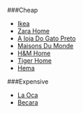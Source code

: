 ###Cheap 
* [Ikea](http://www.ikea.com/es/es/)
* [Zara Home](http://www.zarahome.com/es/en/)
* [A loja Do Gato Preto](https://www.alojadogatopreto.com/)
* [Maisons Du Monde](http://www.maisonsdumonde.com/ES/es)
* [H&M Home](http://www2.hm.com/es_es/home.html)
* [Tiger Home](http://www.tiger-stores.es/tiger_hogar.html)
* [Hema](http://es.hemashop.com/es)

###Expensive
* [La Oca](http://www.laoca.es/)
* [Becara](http://www.becara.com/?id=2)
